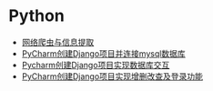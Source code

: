 # Python

- [网络爬虫与信息提取](/Python/网络爬虫与信息提取.md)
- [PyCharm创建Django项目并连接mysql数据库](/Python/PyCharm创建Django项目并连接mysql数据库.md)
- [Pycharm创建Django项目实现数据库交互](/Python/Pycharm创建Django项目实现数据库交互.md)
- [PyCharm创建Django项目实现增删改查及登录功能](/Python/PyCharm创建Django项目实现增删改查及登录功能.md)